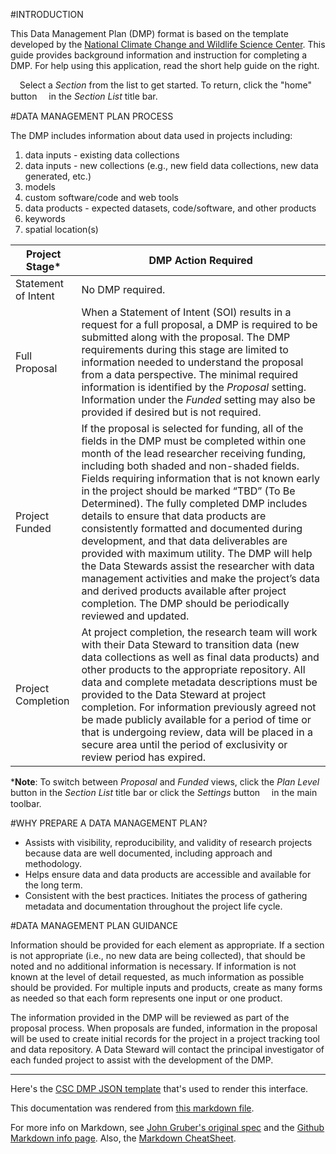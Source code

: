 #INTRODUCTION

 This Data Management Plan (DMP) format is based on the template developed by the
 [National Climate Change and Wildlife Science Center](https://nccwsc.usgs.gov/content/data-policies-and-guidance).
 This guide provides background information and instruction for completing a DMP. For help using this application,
 read the short help guide on the right.

 <span  style="font-family:FontAwesome;">&#xf060;</span> Select a *Section* from the list to get started. To return, click the
 "home" button <span  style="font-family:FontAwesome;">&#xf015;</span> in the *Section List* title bar.

#DATA MANAGEMENT PLAN PROCESS

The DMP includes information about data used in projects including:

  1. data inputs - existing data collections
  2. data inputs - new collections (e.g., new field data collections, new data generated, etc.)
  3. models
  4. custom software/code and web tools
  5. data products - expected datasets, code/software, and other products
  6. keywords
  7. spatial location(s)

| Project Stage*       | DMP Action Required                                                                                                                                                                                                                                                                                                                                                                                                                                                                                                                                                                                                                                                                                                                                  |
|---------------------|------------------------------------------------------------------------------------------------------------------------------------------------------------------------------------------------------------------------------------------------------------------------------------------------------------------------------------------------------------------------------------------------------------------------------------------------------------------------------------------------------------------------------------------------------------------------------------------------------------------------------------------------------------------------------------------------------------------------------------------------------|
| Statement of Intent | No DMP required.                                                                                                                                                                                                                                                                                                                                                                                                                                                                                                                                                                                                                                                                                                                                     |
| Full Proposal       | When a Statement of Intent (SOI) results in a request for a full proposal, a DMP is required to be submitted along with the proposal. The DMP requirements during this stage are limited to information needed to understand the proposal from a data perspective. The minimal required information is identified by the *Proposal* setting. Information under the *Funded* setting may also be provided if desired but is not required.                                                                                                                                                                                                                                                                                                             |
| Project Funded      | If the proposal is selected for funding, all of the fields in the DMP must be completed within one month of the lead researcher receiving funding, including both shaded and non-shaded fields. Fields requiring information that is not known early in the project should be marked “TBD” (To Be Determined). The fully completed DMP includes details to ensure that data products are consistently formatted and documented during development, and that data deliverables are provided with maximum utility. The DMP will help the Data Stewards assist the researcher with data management activities and make the project’s data and derived products available after project completion. The DMP should be periodically reviewed and updated. |
| Project Completion  | At project completion, the research team will work with their Data Steward to transition data (new data collections as well as final data products) and other products to the appropriate repository. All data and complete metadata descriptions must be provided to the Data Steward at project completion. For information previously agreed not be made publicly available for a period of time or that is undergoing review, data will be placed in a secure area until the period of exclusivity or review period has expired.                                                                                                                                                                                                                 |

***Note**: To switch between *Proposal* and *Funded* views, click the *Plan Level* button in the *Section List* title bar or
click the *Settings* button <span  style="font-family:FontAwesome;">&#xf013;</span> in the main toolbar.

#WHY PREPARE A DATA MANAGEMENT PLAN?

 - Assists with visibility, reproducibility, and validity of research projects because data are well documented, including approach and methodology.
 - Helps ensure data and data products are accessible and available for the long term.
 - Consistent with the best practices. Initiates the process of gathering metadata and documentation throughout the project life cycle.

#DATA MANAGEMENT PLAN GUIDANCE

Information should be provided for each element as appropriate. If a section is not appropriate (i.e., no new
data are being collected), that should be noted and no additional information is necessary. If information is not
known at the level of detail requested, as much information as possible should be provided. For multiple inputs
and products, create as many forms as needed so that each form represents one input or one product.

The information provided in the DMP will be reviewed as part of the proposal process. When proposals are
funded, information in the proposal will be used to create initial records for the project in a
project tracking tool and data repository. A Data Steward will contact the principal
investigator of each funded project to assist with the development of the DMP.

---

Here's the [CSC DMP JSON template](resources/examples/csc.json) that's used to render this interface.

This documentation was rendered from [this markdown file](resources/doc/csc/Home.md).

For more info on Markdown, see [John Gruber's original spec](http://daringfireball.net/projects/markdown/) and the [Github Markdown info page](https://guides.github.com/features/mastering-markdown/). Also, the [Markdown CheatSheet](https://github.com/adam-p/markdown-here/wiki/Markdown-Cheatsheet).
